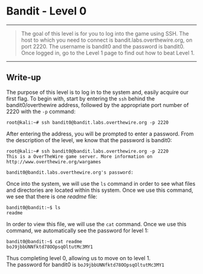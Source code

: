# Bandit - Level 0
------------
> The goal of this level is for you to log into the game using SSH. The host to which you need to connect is bandit.labs.overthewire.org, on port 2220. The username is bandit0 and the password is bandit0. Once logged in, go to the Level 1 page to find out how to beat Level 1.

------------

## Write-up
The purpose of this level is to log in to the system and, easily acquire our first flag. To begin with, start by entering the `ssh` behind the bandit0/overthewire address, followed by the appropriate port number of 2220 with the `-p` command:

```
root@kali:~# ssh bandit0@bandit.labs.overthewire.org -p 2220
```
After entering the address, you will be prompted to enter a password. From the description of the level, we know that the password is bandit0:

```
root@kali:~# ssh bandit0@bandit.labs.overthewire.org -p 2220
This is a OverTheWire game server. More information on http://www.overthewire.org/wargames

bandit0@bandit.labs.overthewire.org's password:
```
Once into the system, we will use the `ls` command in order to see what files and directories are located within this system. Once we use this command, we see that there is one *readme* file:
```
bandit0@bandit:~$ ls
readme
```
In order to view this file, we will use the `cat` command. Once we use this command, we automatically see the password for level 1:
```
bandit0@bandit:~$ cat readme
boJ9jbbUNNfktd78OOpsqOltutMc3MY1
```
Thus completing level 0, allowing us to move on to level 1.  
The password for bandit0 is `boJ9jbbUNNfktd78OOpsqOltutMc3MY1`
